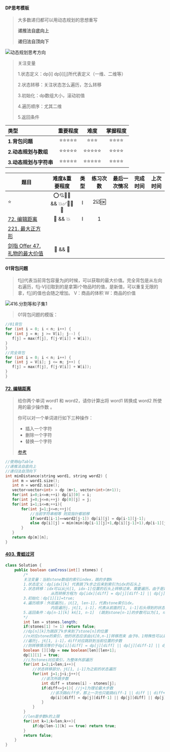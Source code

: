 #### DP思考模板

>大多数递归都可以用动态规划的思想重写
>
>**递推法自底向上**
>
>**递归法自顶向下**

![动态规划思考方向](https://pictures.xiaxuyang.com/picgo/202210181619736.png)

> 关注变量
>
> 1.状态定义：dp[i] dp[i][j]所代表定义（一维、二维等）
>
> 2.状态转移：关注状态怎么遍历，怎么转移
>
> 3.初始化：dp数组大小，滚动初值
>
> 4.遍历顺序：尤其二维
>
> 5.返回条件

| 类型                   | 重要程度 | 难度  | 掌握程度 |
| :--------------------- | :------: | :---: | :------: |
| **1.背包问题**         |  ⭐⭐⭐⭐⭐   |  ⭐⭐⭐  |   ⭐⭐⭐⭐   |
| **2.动态规划与数组**   |  ⭐⭐⭐⭐⭐   | ⭐⭐⭐⭐⭐ |   ⭐⭐⭐⭐   |
| **3.动态规划与字符串** |  ⭐⭐⭐⭐⭐   | ⭐⭐⭐⭐⭐ |   ⭐⭐⭐⭐   |





| 题目                                                         | 难度&重要程度 | 类型 | 练习次数 | 最后一次情况 | 完成时间 | 上次时间 |
| ------------------------------------------------------------ | :-----------: | :--: | :------: | :----------: | :------: | :------: |
| ⭐                                                            | ⭕💘💚🧡 && 💥✅🐴💌🔅 |  Ⅰ   |   2☑️🆗    |              |          |          |
| [72. 编辑距离](https://leetcode-cn.com/problems/edit-distance/) |    🧡 && 💥     |  Ⅰ   |    1     |              |          |          |
| [221. 最大正方形](https://leetcode-cn.com/problems/maximal-square/) |               |      |          |              |          |          |
| [剑指 Offer 47. 礼物的最大价值](https://leetcode-cn.com/problems/li-wu-de-zui-da-jie-zhi-lcof/) |    💚 && 💌     |      |          |              |          |          |



#### 01背包问题

> f[j]代表当前背包容量为j的时候，可以获取的最大价值。完全背包是从左向右遍历，f[j-V[i]]取到的是拿第i个物品时的值，是新值，可以重复无限的拿，f[j]的值也会随之增加。
> V：商品的体积
> W：商品的价值

![416.分割等和子集1](https://pictures.xiaxuyang.com/img/1611047974-CMdFek-file_1611047974684)

>01背包问题的模版：

```cpp
//01背包
for (int i = 0; i < n; i++) {
for (int j = m; j >= V[i]; j--) {
   f[j] = max(f[j], f[j-V[i]] + W[i]);
}
}
//完全背包
for (int i = 0; i < n; i++) {
for (int j = V[i]; j <= m; j++) {
   f[j] = max(f[j], f[j-V[i]] + W[i]);
}
}
```



#### [72. 编辑距离](https://leetcode-cn.com/problems/edit-distance/)

>给你两个单词 word1 和 word2，请你计算出将 word1 转换成 word2 所使用的最少操作数 。
>
>你可以对一个单词进行如下三种操作：
>
>- 插入一个字符
>- 删除一个字符
>- 替换一个字符
>
>[参考](https://leetcode-cn.com/circle/article/rY3PIQ/)

```cpp
//使用dpTable
//递推法自底向上
//递归法自顶向下
int minDistance(string word1, string word2) {
   int m = word1.size();
   int n = word2.size();
   vector<vector<int> > dp (m+1, vector<int>(n+1));
   for(int i=0;i<=m;++i) dp[i][0] = i;
   for(int j=0;j<=n;++j) dp[0][j] = j;
   for(int i=1;i<=m;++i){
       for(int j=1;j<=n;++j){
           //当前字符串相等 则双指针都前移
           if(word1[i-1]==word2[j-1]) dp[i][j] = dp[i-1][j-1];
           else dp[i][j] = min(min(dp[i-1][j]+1,dp[i][j-1]+1),dp[i-1][j-1]+1);
       }
   }
   return dp[m][n];
}
```



#### [403. 青蛙过河](https://leetcode.cn/problems/frog-jump/)

```java
class Solution {
    public boolean canCross(int[] stones) {
        /*
        关注变量：当前stone数组的索引index，跳的步数k
        1.状态定义：dp[idx][k] 代表跳了k步之后来到索引为idx的石头上
        2.状态转移：idx可以从j∈[1, idx-1]位置的石头上转移过来，需要遍历。由于是跳了k步(k = diff = stone[idx]-stone[j])来到idx上，所以跳到前一块石头j的步数必须是 k-1 || k || k+1
                    从而转移方程为 dp[idx][diff] = dp[j][diff-1] || dp[j][diff] || dp[j][diff+1]
        3.初始化：dp[1][1]=true;
        4.遍历顺序：外层遍历i，i∈[2, len-1]，代表stone索引idx。
                    内层遍历j，j∈[1, i-1]，代表从前面的[1, i-1]石头得到的状态转移
        5.返回条件：dp[n-1][k] k∈[1, n-1]  (跳到stone[n-1]的步数可以为[1, n-1])
        */
        int len = stones.length;
        if(stones[1] != 1) return false;
        //dp[n][k]为跳跃了k步来到了stone[n]的位置
        //n对应stone的索引，他的状态应该由i∈[0,n-1]转移而来 由于0、1特殊性可以从[2, n-1]遍历i
        //遍历j，j∈[1, i-1]，diff对应跳跃到当前位置的步数
        //则转移情况等价于dp[i][diff] = dp[j][diff] || dp[j][diff-1] || dp[j][diff+1]
        boolean [][]dp = new boolean[len][len+1];
        dp[1][1] = true;
        //i为stones对应索引，为整体外部遍历
        for(int i=2;i<len;i++){
            //状态转移部分，j∈[1, i-1]为之前的状态遍历
            for(int j=1;j<i;j++){
                //该次所跳步数
                int diff = stones[i] - stones[j];
                if(diff<=j+1){ //j+1为理论最大步数
                    //该次跳diff步，那上一次也只能跳diff-1 || diff || diff+1步，从而得转移方程
                    dp[i][diff] = dp[j][diff-1] || dp[j][diff] || dp[j][diff+1];
                }
            }
        }
        //len是步数k的上限
        for(int k=1;k<len;k++){
            if(dp[len-1][k] == true) return true;
        }
        return false;
    }
}
```
